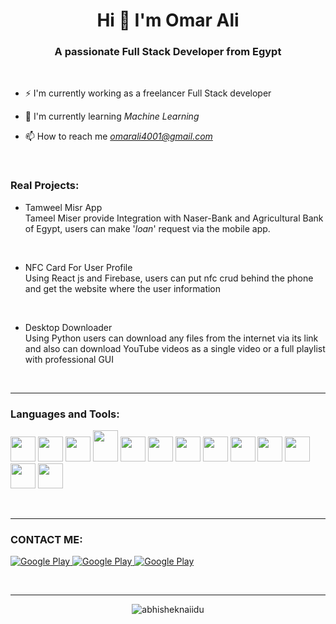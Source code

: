 <h1 align="center">Hi 👋 I'm Omar Ali</h1>
 <h3 align="center">A passionate Full Stack Developer from Egypt</h3>
<br>

- ⚡ I'm currently working as a freelancer Full Stack developer

- 🌱 I'm currently learning *Machine Learning*
- 📫 How to reach me *omarali4001@gmail.com*
<br>

<h3 align="left">Real Projects:</h3>

- Tamweel Misr App <br>
Tameel Miser provide Integration with Naser-Bank and Agricultural Bank of Egypt, users can make '*loan*' request via the mobile app.
<br>


- NFC Card For User Profile<br>
Using React js and Firebase, users can put nfc crud behind the phone and get the website where the user information
<br>

- Desktop Downloader<br>
Using Python users can download any files from the internet via its link and also can download YouTube videos as a single video or a full playlist with professional GUI
<br>
<hr>
<h3 align="left">Languages and Tools:</h3>
<p align='left'>
<img src="https://brandslogos.com/wp-content/uploads/images/large/arduino-logo-1.png" width="40" height="40">
<img src="https://upload.wikimedia.org/wikipedia/commons/thumb/c/c3/Python-logo-notext.svg/1869px-Python-logo-notext.svg.png" width="40" height="40">
<img src="https://cdn.icon-icons.com/icons2/2107/PNG/512/file_type_vscode_icon_130084.png" width="40" height="40">
<img src="https://1.bp.blogspot.com/-LgTa-xDiknI/X4EflN56boI/AAAAAAAAPuk/24YyKnqiGkwRS9-_9suPKkfsAwO4wHYEgCLcBGAsYHQ/s0/image9.png" width="40" height="50">
<img src="https://nextsoftware.io/files/images/logos/main/reactjs-logo.png" width="40" height="40">
<img src="https://cdn.freebiesupply.com/logos/large/2x/firebase-1-logo-png-transparent.png" width="40" height="40">
<img src="https://upload.wikimedia.org/wikipedia/commons/thumb/1/18/ISO_C%2B%2B_Logo.svg/1822px-ISO_C%2B%2B_Logo.svg.png" width="40" height="40">
<img src="https://www.logo.wine/a/logo/Linux/Linux-Logo.wine.svg" width="40" height="40">
<img src="https://pngimg.com/uploads/mysql/mysql_PNG23.png" width="40" height="40">
<img src="https://upload.wikimedia.org/wikipedia/commons/thumb/2/27/PHP-logo.svg/2560px-PHP-logo.svg.png" width="40" height="40">
<img src="https://cdn-icons-png.flaticon.com/512/6119/6119533.png" width="40" height="40">
<img src="https://upload.wikimedia.org/wikipedia/fr/thumb/3/3b/Raspberry_Pi_logo.svg/1200px-Raspberry_Pi_logo.svg.png" width="40" height="40">
<img src="https://www.9and9.com/image/webrtc.png" width="40" height="40">
</p>


<br>

<hr>
<!-- Start Section Contact Me -->
<h3> CONTACT ME:</h3>
<p>
  <a href="https://www.facebook.com/profile.php?id=100010820747904" target="_blank">
    <img alt="Google Play" src="https://img.shields.io/badge/Facebook-4267B2.svg?style=for-the-badge&logo=facebook&logoColor=white" />
  </a> 
  <a href="http://Wa.me/201004753538" target="_blank">
    <img alt="Google Play" src="https://img.shields.io/badge/whatsapp-128C7E.svg?style=for-the-badge&logo=whatsapp&logoColor=white" />
  </a> 
  <a href="https://www.linkedin.com/in/omar-ali-290170209/" target="_blank">
    <img alt="Google Play" src="https://img.shields.io/badge/linkedin-0077b5.svg?style=for-the-badge&logo=linkedin&logoColor=white" />
  </a> 
<p>
<!-- End Section Contact Me -->
<br>

<hr>
 <p align="center"> <img src="https://github-readme-stats.vercel.app/api?username=OmarAli70&theme=gotham"  alt="abhisheknaiidu" />

